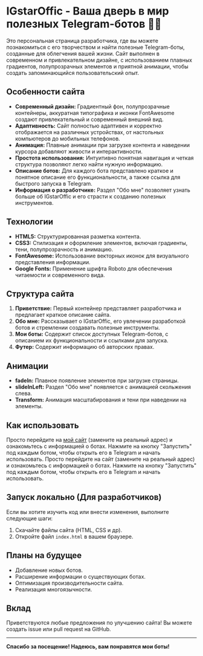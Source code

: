 # IGstarOffic - Ваша дверь в мир полезных Telegram-ботов 🤖✨

Это персональная страница разработчика, где вы можете познакомиться с его творчеством и найти полезные Telegram-боты, созданные для облегчения вашей жизни. Сайт выполнен в современном и привлекательном дизайне, с использованием плавных градиентов, полупрозрачных элементов и приятной анимации, чтобы создать запоминающийся пользовательский опыт.

## Особенности сайта

*   **Современный дизайн:** Градиентный фон, полупрозрачные контейнеры, аккуратная типографика и иконки FontAwesome создают привлекательный и современный внешний вид.
*   **Адаптивность:**  Сайт полностью адаптивен и корректно отображается на различных устройствах, от настольных компьютеров до мобильных телефонов.
*   **Анимация:**  Плавные анимации при загрузке контента и наведении курсора добавляют живости и интерактивности.
*   **Простота использования:**  Интуитивно понятная навигация и четкая структура позволяют легко найти нужную информацию.
*   **Описание ботов:**  Для каждого бота представлено краткое и понятное описание его функциональности, а также ссылка для быстрого запуска в Telegram.
*   **Информация о разработчике:**  Раздел "Обо мне" позволяет узнать больше об IGstarOffic и его страсти к созданию полезных инструментов.

## Технологии

*   **HTML5:**  Структурированная разметка контента.
*   **CSS3:**  Стилизация и оформление элементов, включая градиенты, тени, полупрозрачность и анимацию.
*   **FontAwesome:**  Использование векторных иконок для визуального представления информации.
*   **Google Fonts:**  Применение шрифта Roboto для обеспечения читаемости и современного вида.

## Структура сайта

1.  **Приветствие:**  Первый контейнер представляет разработчика и предлагает краткое описание сайта.
2.  **Обо мне:**  Рассказывает о IGstarOffic, его увлечении разработкой ботов и стремлении создавать полезные инструменты.
3.  **Мои боты:**  Содержит список доступных Telegram-ботов, с описанием их функциональности и ссылками для запуска.
4.  **Футер:**  Содержит информацию об авторских правах.

## Анимации

*   **fadeIn:**  Плавное появление элементов при загрузке страницы.
*   **slideInLeft:**  Раздел "Обо мне" появляется с анимацией скольжения слева.
*   **Transform:** Анимация масштабирования и тени при наведении на элементы.

## Как использовать

Просто перейдите на [мой сайт](https://igstaroffic.github.io/info.gihub.io/) (замените на реальный адрес) и ознакомьтесь с информацией о ботах.  Нажмите на кнопку "Запустить" под каждым ботом, чтобы открыть его в Telegram и начать использовать.
Просто перейдите на сайт  (замените на реальный адрес) и ознакомьтесь с информацией о ботах.  Нажмите на кнопку "Запустить" под каждым ботом, чтобы открыть его в Telegram и начать использовать.

## Запуск локально (Для разработчиков)

Если вы хотите изучить код или внести изменения, выполните следующие шаги:

1.  Скачайте файлы сайта (HTML, CSS и др).
2.  Откройте файл `index.html` в вашем браузере.

## Планы на будущее

*   Добавление новых ботов.
*   Расширение информации о существующих ботах.
*   Оптимизация производительности сайта.
*   Реализация многоязычности.

## Вклад

Приветствуются любые предложения по улучшению сайта!  Вы можете создать issue или pull request на GitHub.

-----

**Спасибо за посещение! Надеюсь, вам понравятся мои боты!**

